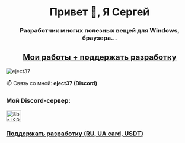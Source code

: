 <h1 align="center">Привет 👋, Я Сергей</h1>
<h3 align="center">Разработчик многих полезных вещей для Windows, браузера...</h3>
<h2 align="center"><a href="https://eject37.github.io" target="_blank">Мои работы + поддержать разработку</a></h3>

<p align="left"> <img src="https://komarev.com/ghpvc/?username=eject37&label=Profile%20views&color=0e75b6&style=flat" alt="eject37" /> </p>

📫 Связь со мной: **eject37 (Discord)**

<h3 align="left">Мой Discord-сервер:</h3>
<p align="left">
<a href="https://discord.gg/8baJSRxXSm" target="blank"><img align="center" src="https://raw.githubusercontent.com/rahuldkjain/github-profile-readme-generator/master/src/images/icons/Social/discord.svg" alt="8baJSRxXSm" height="30" width="40" /></a>
</p>

<h3 align="left"><a href="https://eject37.github.io" target="_blank">Поддержать разработку (RU, UA card, USDT)</a></h3>
